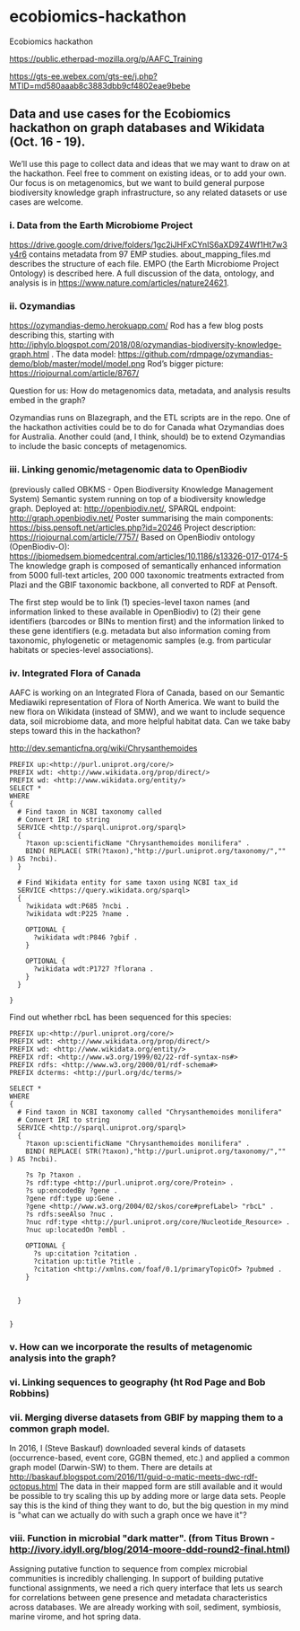 # ecobiomics-hackathon
Ecobiomics hackathon


https://public.etherpad-mozilla.org/p/AAFC_Training

https://gts-ee.webex.com/gts-ee/j.php?MTID=md580aaab8c3883dbb9cf4802eae9bebe


## Data and use cases for the Ecobiomics hackathon on graph databases and Wikidata (Oct. 16 - 19).

We’ll use this page to collect data and ideas that we may want to draw on at the hackathon. Feel free to comment on existing ideas, or to add your own. Our focus is on metagenomics, but we want to build general purpose biodiversity knowledge graph infrastructure, so any related datasets or use cases are welcome.

### i. Data from the Earth Microbiome Project
https://drive.google.com/drive/folders/1gc2iJHFxCYnIS6aXD9Z4Wf1Ht7w3y4r6 contains metadata from 97 EMP studies. about_mapping_files.md describes the structure of each file.
EMPO (the Earth Microbiome Project Ontology) is described here. A full discussion of the data, ontology, and analysis is in https://www.nature.com/articles/nature24621.

### ii. Ozymandias
https://ozymandias-demo.herokuapp.com/
Rod has a few blog posts describing this, starting with 
http://iphylo.blogspot.com/2018/08/ozymandias-biodiversity-knowledge-graph.html .
The data model: https://github.com/rdmpage/ozymandias-demo/blob/master/model/model.png 
Rod’s bigger picture: https://riojournal.com/article/8767/

Question for us: How do metagenomics data, metadata, and analysis results embed in the graph?

Ozymandias runs on Blazegraph, and the ETL scripts are in the repo. One of the hackathon activities could be to do for Canada what Ozymandias does for Australia. Another could (and, I think, should) be to extend Ozymandias to include the basic concepts of metagenomics.

### iii. Linking genomic/metagenomic data to OpenBiodiv
(previously called OBKMS - Open Biodiversity Knowledge Management System)
Semantic system running on top of a biodiversity knowledge graph. 
Deployed at: http://openbiodiv.net/, SPARQL endpoint: http://graph.openbiodiv.net/
Poster summarising the main components: https://biss.pensoft.net/articles.php?id=20246
Project description: https://riojournal.com/article/7757/
Based on OpenBiodiv ontology (OpenBiodiv-O): https://jbiomedsem.biomedcentral.com/articles/10.1186/s13326-017-0174-5
The knowledge graph is composed of semantically enhanced information from 5000 full-text articles, 200 000 taxonomic treatments extracted from Plazi and the GBIF taxonomic backbone, all converted to RDF at Pensoft. 

The first step would be to link (1) species-level taxon names (and information linked to these available in OpenBiodiv) to (2) their gene identifiers (barcodes or BINs to mention first) and the information linked to these gene identifiers (e.g. metadata but also information coming from taxonomic, phylogenetic or metagenomic samples (e.g. from particular habitats or species-level associations).

### iv. Integrated Flora of Canada
AAFC is working on an Integrated Flora of Canada, based on our Semantic Mediawiki representation of Flora of North America. We want to build the new flora on Wikidata (instead of SMW), and we want to include sequence data, soil microbiome data, and more helpful habitat data. Can we take baby steps toward this in the hackathon?  

http://dev.semanticfna.org/wiki/Chrysanthemoides

```
PREFIX up:<http://purl.uniprot.org/core/>
PREFIX wdt: <http://www.wikidata.org/prop/direct/>
PREFIX wd: <http://www.wikidata.org/entity/>
SELECT *
WHERE
{
  # Find taxon in NCBI taxonomy called 
  # Convert IRI to string
  SERVICE <http://sparql.uniprot.org/sparql> 
  {
    ?taxon up:scientificName "Chrysanthemoides monilifera" .
    BIND( REPLACE( STR(?taxon),"http://purl.uniprot.org/taxonomy/","" ) AS ?ncbi). 
  }
  
  # Find Wikidata entity for same taxon using NCBI tax_id
  SERVICE <https://query.wikidata.org/sparql> 
  {
    ?wikidata wdt:P685 ?ncbi .
    ?wikidata wdt:P225 ?name .
    
    OPTIONAL {
      ?wikidata wdt:P846 ?gbif .
    }
    
    OPTIONAL {
      ?wikidata wdt:P1727 ?florana .
    }    
  }	    
    
}
```

Find out whether rbcL has been sequenced for this species:

```
PREFIX up:<http://purl.uniprot.org/core/>
PREFIX wdt: <http://www.wikidata.org/prop/direct/>
PREFIX wd: <http://www.wikidata.org/entity/>
PREFIX rdf: <http://www.w3.org/1999/02/22-rdf-syntax-ns#>
PREFIX rdfs: <http://www.w3.org/2000/01/rdf-schema#>
PREFIX dcterms: <http://purl.org/dc/terms/>

SELECT *
WHERE
{
  # Find taxon in NCBI taxonomy called "Chrysanthemoides monilifera"
  # Convert IRI to string
  SERVICE <http://sparql.uniprot.org/sparql> 
  {
    ?taxon up:scientificName "Chrysanthemoides monilifera" .
    BIND( REPLACE( STR(?taxon),"http://purl.uniprot.org/taxonomy/","" ) AS ?ncbi). 
    
    ?s ?p ?taxon .
    ?s rdf:type <http://purl.uniprot.org/core/Protein> .
    ?s up:encodedBy ?gene .
    ?gene rdf:type up:Gene . 
	?gene <http://www.w3.org/2004/02/skos/core#prefLabel> "rbcL" .
    ?s rdfs:seeAlso ?nuc .
    ?nuc rdf:type <http://purl.uniprot.org/core/Nucleotide_Resource> . 
    ?nuc up:locatedOn ?embl . 
    
    OPTIONAL {
      ?s up:citation ?citation .
      ?citation up:title ?title .
      ?citation <http://xmlns.com/foaf/0.1/primaryTopicOf> ?pubmed .
    }
      

  }
   
    
}
```




### v. How can we incorporate the results of metagenomic analysis into the graph?

### vi. Linking sequences to geography (ht Rod Page and Bob Robbins)

### vii. Merging diverse datasets from GBIF by mapping them to a common graph model.  
In 2016, I (Steve Baskauf) downloaded several kinds of datasets (occurrence-based, event core, GGBN themed, etc.) and applied a common graph model (Darwin-SW) to them.  There are details at http://baskauf.blogspot.com/2016/11/guid-o-matic-meets-dwc-rdf-octopus.html The data in their mapped form are still available and it would be possible to try scaling this up by adding more or large data sets.  People say this is the kind of thing they want to do, but the big question in my mind is "what can we actually do with such a graph once we have it"?

### viii. Function in microbial "dark matter". (from Titus Brown - http://ivory.idyll.org/blog/2014-moore-ddd-round2-final.html)
Assigning putative function to sequence from complex microbial communities is incredibly challenging. In support of building putative functional assignments, we need a rich query interface that lets us search for correlations between gene presence and metadata characteristics across databases. We are already working with soil, sediment, symbiosis, marine virome, and hot spring data.
